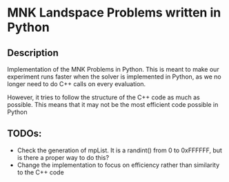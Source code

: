 # MNK Landspace Problems written in Python

## Description

Implementation of the MNK Problems in Python.
This is meant to make our experiment runs faster when the solver is implemented in Python, as we no longer need to do C++ calls on every evaluation.

However, it tries to follow the structure of the C++ code as much as possible. This means that it may not be the most efficient code possible in Python

## TODOs: 
- Check the generation of mpList. It is a randint() from 0 to 0xFFFFFF, but is there a proper way to do this?
- Change the implementation to focus on efficiency rather than similarity to the C++ code
